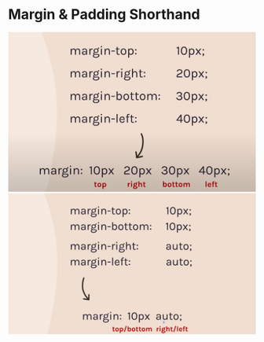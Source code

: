 # Margin & Padding Shorthand

![](images/margin-shorhand.png)
![](images/margin-shorthand-advanced.png)
